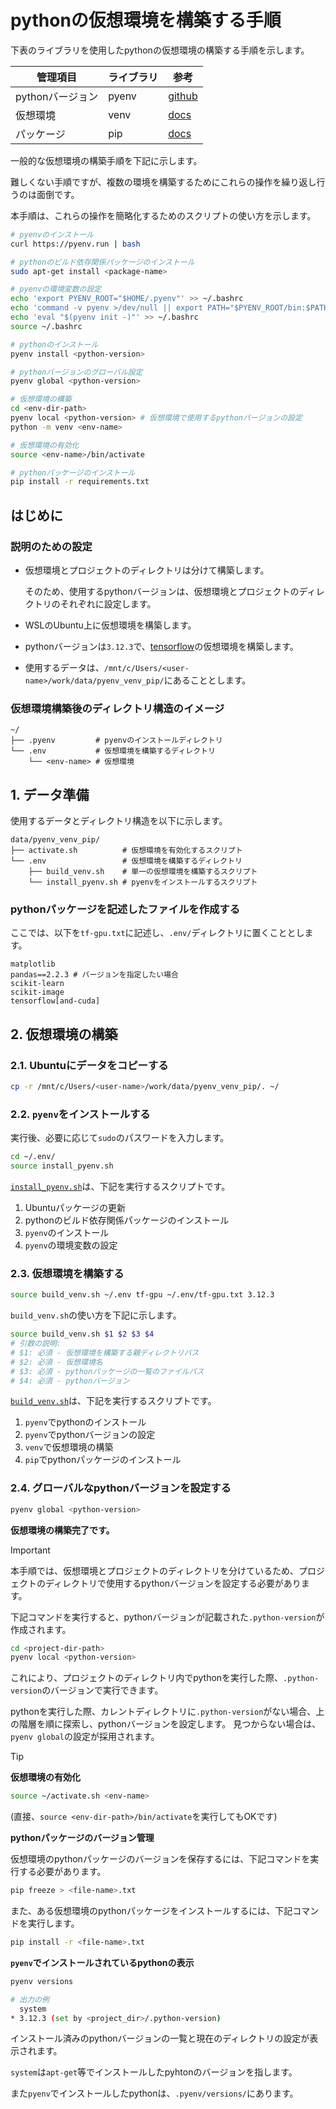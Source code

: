 <!--
    pythonの仮想環境を構築する手順を示す。
 -->

# pythonの仮想環境を構築する手順

下表のライブラリを使用したpythonの仮想環境の構築する手順を示します。

|管理項目          |ライブラリ|参考           |
|------------------|----------|---------------|
|pythonバージョン  |pyenv     |[github][pyenv]|
|仮想環境          |venv      |[docs][venv]   |
|パッケージ        |pip       |[docs][pip]    |

[pyenv]: https://github.com/pyenv/pyenv
[venv]: https://docs.python.org/ja/3/library/venv.html
[pip]: https://pip.pypa.io/en/stable/

一般的な仮想環境の構築手順を下記に示します。

難しくない手順ですが、複数の環境を構築するためにこれらの操作を繰り返し行うのは面倒です。

本手順は、これらの操作を簡略化するためのスクリプトの使い方を示します。

``` bash
# pyenvのインストール
curl https://pyenv.run | bash

# pythonのビルド依存関係パッケージのインストール
sudo apt-get install <package-name>

# pyenvの環境変数の設定
echo 'export PYENV_ROOT="$HOME/.pyenv"' >> ~/.bashrc
echo 'command -v pyenv >/dev/null || export PATH="$PYENV_ROOT/bin:$PATH"' >> ~/.bashrc
echo 'eval "$(pyenv init -)"' >> ~/.bashrc
source ~/.bashrc

# pythonのインストール
pyenv install <python-version>

# pythonバージョンのグローバル設定
pyenv global <python-version>

# 仮想環境の構築
cd <env-dir-path>
pyenv local <python-version> # 仮想環境で使用するpythonバージョンの設定
python -m venv <env-name>

# 仮想環境の有効化
source <env-name>/bin/activate

# pythonパッケージのインストール
pip install -r requirements.txt
```

## はじめに

### 説明のための設定

* 仮想環境とプロジェクトのディレクトリは分けて構築します。

  そのため、使用するpythonバージョンは、仮想環境とプロジェクトのディレクトリのそれぞれに設定します。

* WSLのUbuntu上に仮想環境を構築します。

* pythonバージョンは`3.12.3`で、[tensorflow](https://www.tensorflow.org/)の仮想環境を構築します。

* 使用するデータは、`/mnt/c/Users/<user-name>/work/data/pyenv_venv_pip/`にあることとします。

### 仮想環境構築後のディレクトリ構造のイメージ

``` none
~/
├── .pyenv         # pyenvのインストールディレクトリ
└── .env           # 仮想環境を構築するディレクトリ
    └── <env-name> # 仮想環境
```

## 1. データ準備

使用するデータとディレクトリ構造を以下に示します。

``` none
data/pyenv_venv_pip/
├── activate.sh          # 仮想環境を有効化するスクリプト
└── .env                 # 仮想環境を構築するディレクトリ
    ├── build_venv.sh    # 単一の仮想環境を構築するスクリプト
    └── install_pyenv.sh # pyenvをインストールするスクリプト
```

### pythonパッケージを記述したファイルを作成する

ここでは、以下を`tf-gpu.txt`に記述し、`.env/`ディレクトリに置くこととします。

``` none
matplotlib
pandas==2.2.3 # バージョンを指定したい場合
scikit-learn
scikit-image
tensorflow[and-cuda]
```

## 2. 仮想環境の構築

### 2.1. Ubuntuにデータをコピーする

``` bash
cp -r /mnt/c/Users/<user-name>/work/data/pyenv_venv_pip/. ~/
```

### 2.2. `pyenv`をインストールする

実行後、必要に応じて`sudo`のパスワードを入力します。

``` bash
cd ~/.env/
source install_pyenv.sh
```

[`install_pyenv.sh`](../data/pyenv_venv_pip/.env/install_pyenv.sh)は、下記を実行するスクリプトです。

1. Ubuntuパッケージの更新
1. pythonのビルド依存関係パッケージのインストール
1. `pyenv`のインストール
1. `pyenv`の環境変数の設定

### 2.3. 仮想環境を構築する

``` bash
source build_venv.sh ~/.env tf-gpu ~/.env/tf-gpu.txt 3.12.3
```

`build_venv.sh`の使い方を下記に示します。

``` bash
source build_venv.sh $1 $2 $3 $4
# 引数の説明:
# $1: 必須 - 仮想環境を構築する親ディレクトリパス
# $2: 必須 - 仮想環境名
# $3: 必須 - pythonパッケージの一覧のファイルパス
# $4: 必須 - pythonバージョン
```

[`build_venv.sh`](../data/venv_pip/.env/build_venv.sh)は、下記を実行するスクリプトです。

1. `pyenv`でpythonのインストール
1. `pyenv`でpythonバージョンの設定
1. `venv`で仮想環境の構築
1. `pip`でpythonパッケージのインストール

### 2.4. グローバルなpythonバージョンを設定する

``` bash
pyenv global <python-version>
```

**仮想環境の構築完了です。**

> [!IMPORTANT]
>
> 本手順では、仮想環境とプロジェクトのディレクトリを分けているため、プロジェクトのディレクトリで使用するpythonバージョンを設定する必要があります。
>
> 下記コマンドを実行すると、pythonバージョンが記載された`.python-version`が作成されます。
>
> ``` bash
> cd <project-dir-path>
> pyenv local <python-version>
> ```
>
> これにより、プロジェクトのディレクトリ内でpythonを実行した際、`.python-version`のバージョンで実行できます。
>
> pythonを実行した際、カレントディレクトリに`.python-version`がない場合、上の階層を順に探索し、pythonバージョンを設定します。
> 見つからない場合は、`pyenv global`の設定が採用されます。

> [!TIP]
> **仮想環境の有効化**
>
> ``` bash
> source ~/activate.sh <env-name>
> ```
>
> (直接、`source <env-dir-path>/bin/activate`を実行してもOKです)
>
> **pythonパッケージのバージョン管理**
>
> 仮想環境のpythonパッケージのバージョンを保存するには、下記コマンドを実行する必要があります。
>
> ``` bash
> pip freeze > <file-name>.txt
> ```
>
> また、ある仮想環境のpythonパッケージをインストールするには、下記コマンドを実行します。
>
> ``` bash
> pip install -r <file-name>.txt
> ```
>
> **`pyenv`でインストールされているpythonの表示**
>
> ``` bash
> pyenv versions
> ```
>
> ``` bash
> # 出力の例
>   system
> * 3.12.3 (set by <project_dir>/.python-version)
> ```
>
> インストール済みのpythonバージョンの一覧と現在のディレクトリの設定が表示されます。
>
> `system`は`apt-get`等でインストールしたpyhtonのバージョンを指します。
>
> また`pyenv`でインストールしたpythonは、`.pyenv/versions/`にあります。
